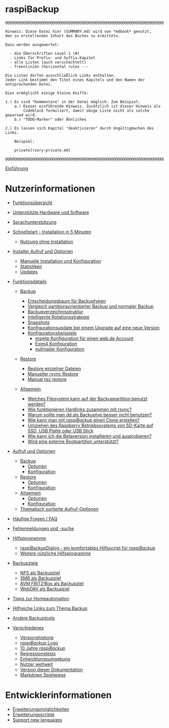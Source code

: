 <!-- vim: set conceallevel=0: -->
# raspiBackup

```
@@@@@@@@@@@@@@@@@@@@@@@@@@@@@@@@@@@@@@@@@@@@@@@@@@@@@@@@@@@@@@@@@@@@@@@@@@@@@@

Hinweis: Diese Datei hier (SUMMARY.md) wird von *mdbook* genutzt,
den zu erstellenden Inhalt des Buches zu ermitteln.

Dazu werden ausgewertet:

  - die Überschriften Level 1 (#)
  - Links für Prefix- und Suffix-Kapitel
  - alle Listen (auch verschachtelt)
  - Trennlinien (horizontal rules ---

Die Listen dürfen ausschließlich Links enthalten.
Jeder Link bestimmt den Titel eines Kapitels und den Namen der entsprechenden Datei.

Dies ermöglicht einige kleine Kniffe:

1.) Es sind "Kommentare" in der Datei möglich. Zum Beispiel:
    a.) Dieser einführende Hinweis. Zusätzlich ist dieser Hinweis als
        Codeblock formuliert, damit obige Liste nicht als solche geparsed wird.
    b.) "TODO-Marker" oder Ähnliches

2.) Es lassen sich Kapitel "deaktivieren" durch Ungültigmachen des Links.

    Beispiel:

    private](very-private.md)

@@@@@@@@@@@@@@@@@@@@@@@@@@@@@@@@@@@@@@@@@@@@@@@@@@@@@@@@@@@@@@@@@@@@@@@@@@@@@@
```


[Einführung](introduction.md)

# Nutzerinformationen

- [Funktionsübersicht](function-overview.md)

- [Unterstützte Hardware und Software](supported-hardware-and-software.md)

- [Sprachunterstützung](language-support.md)

- [Schnellstart - Installation in 5 Minuten](installation-in-5-minutes.md)
    - [Nutzung ohne Installation](using-raspibackup-without-installation.md)

- [Installer Aufruf und Optionen](installer.md)
    - [Manuelle Installation und Konfiguration](manual-installation-and-configuration.md)
    - [Statistiken](statistics.md)
    - [Updates](updates.md)

- [Funktionsdetails](function-intro.md)
    - [Backup](backup-intro.md)
        - [Entscheidungsbaum für Backuptypen](backup-types.md)
        - [Vergleich partitionsorientierter Backup und normaler Backup](normal-or-partition-backup.md)
        - [Backupverzeichnisstruktur](backup-directory-structure.md)
        - [Intelligente Rotationsstrategie](smart-recycle.md)
        - [Snapshots](snapshots.md)
        - [Konfigurationsupdate bei einem Upgrade auf eine neue Version](configuration-update-when-upgrading-to-a-new-version.md)
        - [Konfigurationsbeispiele](configuration-examples.md)
            - [msmtp Konfiguration für einen web.de Account](msmtp-configuration-for-web-de-account.md)
            - [Exim4 Konfiguration](exim4-configuration.md)
            - [nullmailer Konfiguration](nullmailer-configuration.md)

    - [Restore](restore-intro.md)
        - [Restore einzelner Dateien](how-to-retrieve-single-files-or-directories-from-the-backup.md)
        - [Manueller rsync Restore](manual-restore.md)
        - [Manual tgz restore](manual-restore-of-a-tgz-backup.md)

    - [Allgemein](more-questions-and-answers.md)
        - [Welches Filesystem kann auf der Backuppartition benutzt werden?](which-filesystem-can-be-used-on-the-backup-partition.md)
        - [Wie funktionieren Hardlinks zusammen mit rsync?](how-do-hardlinks-work-with-rsync.md)
        - [Warum sollte man dd als Backuptyp besser nicht benutzen?](why-shouldn-t-you-use-dd-as-backup-type.md)
        - [Wie kann man mit *raspiBackup* einen Clone erstellen?](how-to-create-a-cold-standby-clone-with-raspibackup.md)
        - [Umziehen des Raspberry Betriebssystems von SD-Karte auf SSD, USB Platte oder USB Stick](migrate-the-raspberry-os-from-sd-card-to-ssd-usb-disk-or-usb-pen-drive.md)
        - [Wie kann ich die Betaversion installieren und ausprobieren?](how-can-i-install-and-test-the-beta-version.md)
        - [Wird eine externe Rootpartition unterstützt?](external-root-partition.md)

- [Aufruf und Optionen](invocation-options.md)
    - [Backup](backup.md)
        - [Optionen](backup-options.md)
        - [Konfiguration](backup-config-options.md)
    - [Restore](restore.md)
        - [Optionen](restore-options.md)
        - [Konfiguration](restore-config-options.md)
    - [Allgemein](general.md)
        - [Optionen](general-options.md)
        - [Konfiguration](general-config-options.md)
    - [Thematisch sortierte Aufruf-Optionen](options-by-topic.md)

- [Häufige Fragen / FAQ](faq.md)

- [Fehlermeldungen und -suche](error-messages.md)

- [Hilfsprogramme](helper-scripts.md)
    - [raspiBackupDialog - ein komfortables Hilfsscript für *raspiBackup*](raspibackupdialog-a-convenient-helper-script-for-raspibackup.md)
    - [Weitere nützliche Hilfsprogramme](useful-helper-scripts.md)

- [Backupziele](backup-targets.md)
    - [NFS als Backupziel](nfs-as-backuptarget.md)
    - [SMB als Backupziel](smb-as-backuptarget.md)
    - [AVM FRITZ!Box als Backupziel](avm-fritzbox-as-backuptarget.md)
    - [WebDAV als Backupziel](webdav-as-backuptarget.md)

- [Tipps zur Homeautomation](tips-homeautomation.md)

- [Hilfreiche Links zum Thema Backup](helpful-links.md)
- [Andere Backuptools](other-raspberry-backup-tools.md)

- [Verschiedenes](miscellaneous.md)
    - [Versionshistorie](version-history.md)
    - [*raspiBackup* Logo](raspibackup-has-a-new-logo.md)
    - [10 Jahre *raspiBackup*](10-years-raspibackup.md)
    - [Regressionstests](regressiontests-executed.md)
    - [Entwicklungsumgebung](development-environment.md)
    - [Nutzer weltweit](list-of-countries-raspibackup-is-used-in-the-world.md)
    - [Version dieser Dokumentation](doc-version-info-automatically-generated.md)
    - [Markdown Spielwiese](markdown-playground.md)

# Entwicklerinformationen

- [Erweiterungsmöglichkeiten](hooks-for-own-scripts.md)
- [Erweiterungsscripte](extension-scripts.md)
- [Support new languages](local-language-support-for-languages-other-than-de-and-en-l10n.md)


[.status]: z_SUMMARY
[.status]: rst
